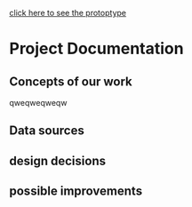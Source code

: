 [click here to see the protoptype]( https://yaozheng600.github.io/DataViz_course_2020/)

# Project Documentation
## Concepts of our work      
qweqweqweqw
## Data sources
## design decisions
## possible improvements
